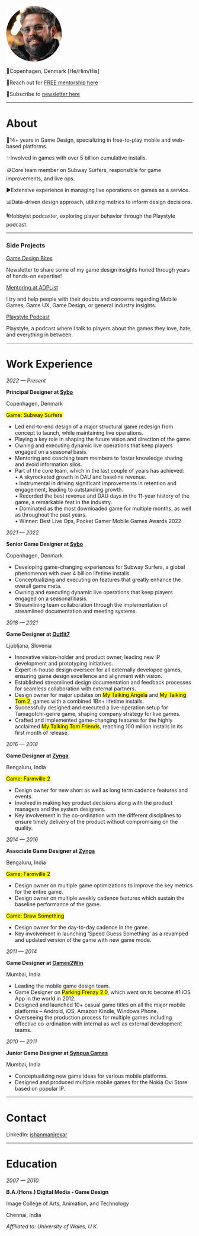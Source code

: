 ![](assets/profilepicture.png)

📍Copenhagen, Denmark [He/Him/His]

📒Reach out for [FREE mentorship here](https://adplist.org/mentors/ishan-manjrekar)

📒Subscribe to [newsletter here](http://gamedesignbites.substack.com)

---
# About

📌14+ years in Game Design, specializing in free-to-play mobile and web-based platforms.

✨Involved in games with over 5 billion cumulative installs.

🪙Core team member on Subway Surfers, responsible for game improvements, and live ops.

▶️Extensive experience in managing live operations on games as a service.

📊Data-driven design approach, utilizing metrics to inform design decisions.

🎙️Hobbyist podcaster, exploring player behavior through the Playstyle podcast.

---
### Side Projects

[Game Design Bites](https://gamedesignbites.substack.com/)

Newsletter to share some of my game design insights honed through years of hands-on expertise!

[Mentoring at ADPList](https://adplist.org/mentors/ishan-manjrekar)

I try and help people with their doubts and concerns regarding Mobile Games, Game UX, Game Design, or general industry insights.

[Playstyle Podcast](https://podcasters.spotify.com/pod/show/playstyle)

Playstyle, a podcast where I talk to players about the games they love, hate, and everything in between.

---
# Work Experience

*2022 — Present*

**Principal Designer at [Sybo](https://sybogames.com/)**

Copenhagen, Denmark

<mark>Game: Subway Surfers</mark>
* Led end-to-end design of a major structural game redesign from concept to launch, while maintaining live operations.
* Playing a key role in shaping the future vision and direction of the game.
* Owning and executing dynamic live operations that keep players engaged on a seasonal basis.
* Mentoring and coaching team members to foster knowledge sharing and avoid information silos.
* Part of the core team, which in the last couple of years has achieved:  
    • A skyrocketed growth in DAU and baseline revenue.  
    • Instrumental in driving significant improvements in retention and engagement, leading to outstanding growth.  
    • Recorded the best revenue and DAU days in the 11-year history of the game, a remarkable feat in the industry.  
    • Dominated as the most downloaded game for multiple months, as well as throughout the past years.  
    • Winner: Best Live Ops, Pocket Gamer Mobile Games Awards 2022

*2021 — 2022*

**Senior Game Designer at [Sybo](https://sybogames.com/)**

Copenhagen, Denmark

* Developing game-changing experiences for Subway Surfers, a global phenomenon with over 4 billion lifetime installs.
* Conceptualizing and executing on features that greatly enhance the overall game meta.
* Owning and executing dynamic live operations that keep players engaged on a seasonal basis.
* Streamlining team collaboration through the implementation of streamlined documentation and meeting systems.

*2018 — 2021*

**Game Designer at [Outfit7](https://outfit7.com/)**

Ljubljana, Slovenia

* Innovative vision-holder and product owner, leading new IP development and prototyping initiatives.
* Expert in-house design overseer for all externally developed games, ensuring game design excellence and alignment with vision.
* Established streamlined design documentation and feedback processes for seamless collaboration with external partners.
* Design owner for major updates on <mark>My Talking Angela</mark> and <mark>My Talking Tom 2</mark>, games with a combined 1Bn+ lifetime installs.
* Successfully designed and executed a live-operation setup for Tamagotchi-genre game, shaping company strategy for live games.
* Crafted and implemented game-changing features for the highly acclaimed <mark>My Talking Tom Friends</mark>, reaching 100 million installs in its first month of release.

*2016 — 2018*

**Game Designer at [Zynga](https://www.zynga.com/)**

Bengaluru, India

<mark>Game: Farmville 2</mark>

* Design owner for new short as well as long term cadence features and events.
* Involved in making key product decisions along with the product managers and the system designers.
* Key involvement in the co-ordination with the different disciplines to ensure timely delivery of the product without compromising on the quality.

*2014 — 2016*

**Associate Game Designer at [Zynga](https://www.zynga.com/)**

Bengaluru, India

<mark>Game: Farmville 2</mark>

* Design owner on multiple game optimizations to improve the key metrics for the entire game.
* Design owner on multiple weekly cadence features which sustain the baseline performance of the game.

<mark>Game: Draw Something</mark>

* Design owner for the day-to-day cadence in the game.
* Key involvement in launching ‘Speed Guess Something’ as a revamped and updated version of the game with new game mode.

*2011 — 2014*

**Game Designer at [Games2Win](https://www.linkedin.com/company/games2win-india-pvt-ltd/)**

Mumbai, India

* Leading the mobile game design team.
* Game Designer on <mark>Parking Frenzy 2.0</mark>, which went on to become #1 iOS App in the world in 2012.
* Designed and launched 10+ casual game titles on all the major mobile platforms – Android, iOS, Amazon Kindle, Windows Phone.
* Overseeing the production process for multiple games including effective co-ordination with internal as well as external development teams.

*2010 — 2011*

**Junior Game Designer at [Synqua Games](https://synqua.com/)**

Mumbai, India

* Conceptualizing new game ideas for various mobile platforms.
* Designed and produced multiple mobile games for the Nokia Ovi Store based on popular IP.

---
# Contact

LinkedIn:  [ishanmanjrekar](https://linkedin.com/in/ishanmanjrekar)

---
# Education

*2007 — 2010*

**B.A.(Hons.) Digital Media - Game Design**

Image College of Arts, Animation, and Technology

Chennai, India

*Affiliated to: University of Wales, U.K.* 